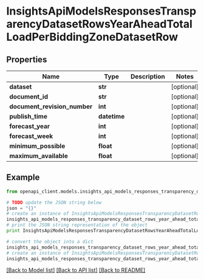 # InsightsApiModelsResponsesTransparencyDatasetRowsYearAheadTotalLoadPerBiddingZoneDatasetRow


## Properties
Name | Type | Description | Notes
------------ | ------------- | ------------- | -------------
**dataset** | **str** |  | [optional] 
**document_id** | **str** |  | [optional] 
**document_revision_number** | **int** |  | [optional] 
**publish_time** | **datetime** |  | [optional] 
**forecast_year** | **int** |  | [optional] 
**forecast_week** | **int** |  | [optional] 
**minimum_possible** | **float** |  | [optional] 
**maximum_available** | **float** |  | [optional] 

## Example

```python
from openapi_client.models.insights_api_models_responses_transparency_dataset_rows_year_ahead_total_load_per_bidding_zone_dataset_row import InsightsApiModelsResponsesTransparencyDatasetRowsYearAheadTotalLoadPerBiddingZoneDatasetRow

# TODO update the JSON string below
json = "{}"
# create an instance of InsightsApiModelsResponsesTransparencyDatasetRowsYearAheadTotalLoadPerBiddingZoneDatasetRow from a JSON string
insights_api_models_responses_transparency_dataset_rows_year_ahead_total_load_per_bidding_zone_dataset_row_instance = InsightsApiModelsResponsesTransparencyDatasetRowsYearAheadTotalLoadPerBiddingZoneDatasetRow.from_json(json)
# print the JSON string representation of the object
print InsightsApiModelsResponsesTransparencyDatasetRowsYearAheadTotalLoadPerBiddingZoneDatasetRow.to_json()

# convert the object into a dict
insights_api_models_responses_transparency_dataset_rows_year_ahead_total_load_per_bidding_zone_dataset_row_dict = insights_api_models_responses_transparency_dataset_rows_year_ahead_total_load_per_bidding_zone_dataset_row_instance.to_dict()
# create an instance of InsightsApiModelsResponsesTransparencyDatasetRowsYearAheadTotalLoadPerBiddingZoneDatasetRow from a dict
insights_api_models_responses_transparency_dataset_rows_year_ahead_total_load_per_bidding_zone_dataset_row_form_dict = insights_api_models_responses_transparency_dataset_rows_year_ahead_total_load_per_bidding_zone_dataset_row.from_dict(insights_api_models_responses_transparency_dataset_rows_year_ahead_total_load_per_bidding_zone_dataset_row_dict)
```
[[Back to Model list]](../README.md#documentation-for-models) [[Back to API list]](../README.md#documentation-for-api-endpoints) [[Back to README]](../README.md)


